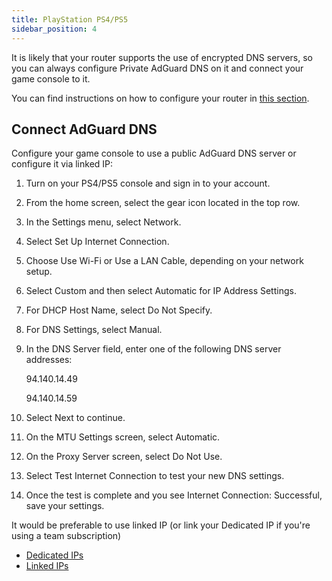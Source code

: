 ```yaml
---
title: PlayStation PS4/PS5
sidebar_position: 4
---
```


It is likely that your router supports the use of encrypted DNS servers, so you can always configure Private AdGuard DNS on it and connect your game console to it.

You can find instructions on how to configure your router in [this section](/private-dns/connect-devices/routers/routers.md).

## Connect AdGuard DNS

Configure your game console to use a public AdGuard DNS server or configure it via linked IP:

1. Turn on your PS4/PS5 console and sign in to your account.

1. From the home screen, select the gear icon located in the top row.

1. In the Settings menu, select Network.

1. Select Set Up Internet Connection.

1. Choose Use Wi-Fi or Use a LAN Cable, depending on your network setup.

1. Select Custom and then select Automatic for IP Address Settings.

1. For DHCP Host Name, select Do Not Specify.

1. For DNS Settings, select Manual.

1. In the DNS Server field, enter one of the following DNS server addresses:

    94.140.14.49

    94.140.14.59

1. Select Next to continue.

1. On the MTU Settings screen, select Automatic.

1. On the Proxy Server screen, select Do Not Use.

1. Select Test Internet Connection to test your new DNS settings.

1. Once the test is complete and you see Internet Connection: Successful, save your settings.

It would be preferable to use linked IP (or link your Dedicated IP if you're using a team subscription)

- [Dedicated IPs](/private-dns/connect-devices/other-options/dedicated-ip.md)
- [Linked IPs](/private-dns/connect-devices/other-options/linked-ip.md)
